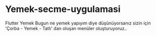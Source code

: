 # Yemek-secme-uygulamasi
Flutter Yemek
Bugun ne yemek yapıyım diye düşünüyorsanız sizin için 'Çorba - Yemek - Tatlı' dan oluşan menüler oluşturuyoruz..

